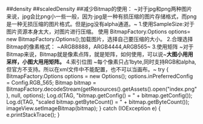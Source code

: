 ##density
##scaledDensity
##减少Bitmap的使用：
~对于jpg和png两种图片来说，jpg会比png小一些一般，因为·jpg是一种有损压缩的图片存储格式，而png是一种无损压缩的图片格式。但是jpg没有alpha通道。~
1.使用SampleSize:对于图片资源本身太大，对图片进行压缩。
使用 BitmapFactory.Options options= new BitmapFactory.Options();加载图片，选择自己要压缩的大小。
2.合理选择Bitmap的像素格式：
~ARGB8888，ARGB4444,ARGB565~
3.使用矩阵
~对于Bitmap来说，Bitmap就是像素点阵，就是矩阵，如何使用，可以说~**大图小用用采样，小图大用用矩阵。**
4.索引位图
~每个像素只占1byte,同时支持RGB和alpha,但官方不支持。所以在xml文件中不能配置，也不可以当画布。~
try {
   BitmapFactory.Options options = new Options();
   options.inPreferredConfig = Config.RGB_565;
Bitmap bitmap = BitmapFactory.decodeStream(getResources().getAssets().open("index.png"), null, options);
   Log.d(TAG, "bitmap.getConfig() = " + bitmap.getConfig());
   Log.d(TAG, "scaled bitmap.getByteCount() = " + bitmap.getByteCount());
   imageView.setImageBitmap(bitmap);
} catch (IOException e) {
    e.printStackTrace();
}

